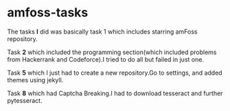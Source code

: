 # amfoss-tasks

The tasks **I** did was basically task 1 which includes starring amFoss repository.


Task **2** which included the programming section(which included problems from Hackerrank and Codeforce).I tried to  do all but failed in just one.


Task **5** which I just had to create a new repository.Go to settings, and added themes using jekyll.


Task **8** which  had Captcha Breaking.I had to download tesseract and further pytesseract.





